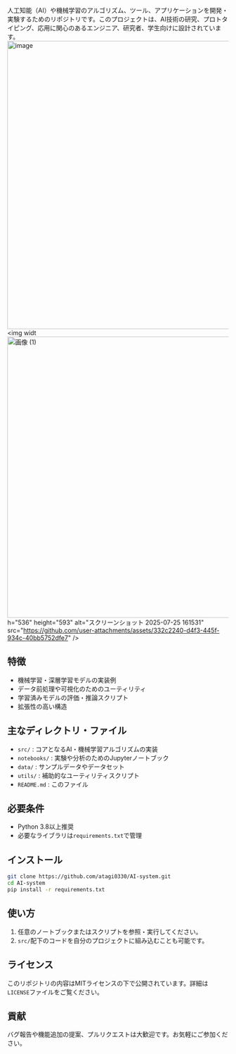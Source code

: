 人工知能（AI）や機械学習のアルゴリズム、ツール、アプリケーションを開発・実験するためのリポジトリです。このプロジェクトは、AI技術の研究、プロトタイピング、応用に関心のあるエンジニア、研究者、学生向けに設計されています。
<img width="1282" height="655" alt="image" src="https://github.com/user-attachments/assets/37ad90dd-cbc7-4677-9255-f1ab55630a13" />
<img widt<img width="626" height="639" alt="画像 (1)" src="https://github.com/user-attachments/assets/75d9be7a-310a-4b7f-ab95-071cd255d04a" />
h="536" height="593" alt="スクリーンショット 2025-07-25 161531" src="https://github.com/user-attachments/assets/332c2240-d4f3-445f-934c-40bb5752dfe7" />

## 特徴

- 機械学習・深層学習モデルの実装例
- データ前処理や可視化のためのユーティリティ
- 学習済みモデルの評価・推論スクリプト
- 拡張性の高い構造

## 主なディレクトリ・ファイル

- `src/` : コアとなるAI・機械学習アルゴリズムの実装
- `notebooks/` : 実験や分析のためのJupyterノートブック
- `data/` : サンプルデータやデータセット
- `utils/` : 補助的なユーティリティスクリプト
- `README.md` : このファイル

## 必要条件

- Python 3.8以上推奨
- 必要なライブラリは`requirements.txt`で管理

## インストール

```bash
git clone https://github.com/atagi0330/AI-system.git
cd AI-system
pip install -r requirements.txt
```

## 使い方

1. 任意のノートブックまたはスクリプトを参照・実行してください。
2. `src/`配下のコードを自分のプロジェクトに組み込むことも可能です。

## ライセンス

このリポジトリの内容はMITライセンスの下で公開されています。詳細は`LICENSE`ファイルをご覧ください。

## 貢献

バグ報告や機能追加の提案、プルリクエストは大歓迎です。お気軽にご参加ください。
